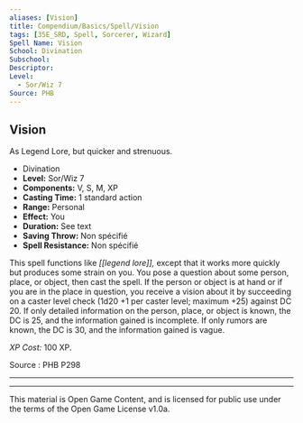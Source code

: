 ```yaml
---
aliases: [Vision]
title: Compendium/Basics/Spell/Vision
tags: [35E_SRD, Spell, Sorcerer, Wizard]
Spell Name: Vision
School: Divination
Subschool: 
Descriptor: 
Level:
  - Sor/Wiz 7
Source: PHB
---
```



## Vision

As Legend Lore, but quicker and strenuous.

*   Divination
*   **Level:** Sor/Wiz 7
*   **Components:** V, S, M, XP
*   **Casting Time:** 1 standard action
*   **Range:** Personal
*   **Effect:** You
*   **Duration:** See text
*   **Saving Throw:** Non spécifié
*   **Spell Resistance:** Non spécifié

This spell functions like <i>[[legend lore]],</i> except that it works more quickly but produces some strain on you. You pose a question about some person, place, or object, then cast the spell. If the person or object is at hand or if you are in the place in question, you receive a vision about it by succeeding on a caster level check (1d20 +1 per caster level; maximum +25) against DC 20. If only detailed information on the person, place, or object is known, the DC is 25, and the information gained is incomplete. If only rumors are known, the DC is 30, and the information gained is vague.

<i>XP Cost:</i> 100 XP.

Source : PHB P298

---

---

This material is Open Game Content, and is licensed for public use under
the terms of the Open Game License v1.0a.
